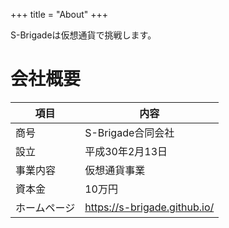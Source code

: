 +++
title = "About"
+++

S-Brigadeは仮想通貨で挑戦します。

# 会社概要
| 項目 | 内容 |
| --- | --- |
| 商号 | S-Brigade合同会社 |
| 設立 | 平成30年2月13日 |
| 事業内容 | 仮想通貨事業 |
| 資本金 | 10万円 |
| ホームページ | https://s-brigade.github.io/ |


